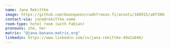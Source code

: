 ```yaml
---
name: Jana Rekittke
image: https://github.com/beanqueen/codefreeze.fi/assets/188915/a0f390a4-d87f-400b-ba66-61c3660de5d1
contact-via: jana@rekittke.name
room-type: hotel room (with Fabian)
pronouns: she, her
matrix: "@jana.banana:matrix.org"
linkedin: https://www.linkedin.com/in/jana-rekittke-49a2a846/
---
```

